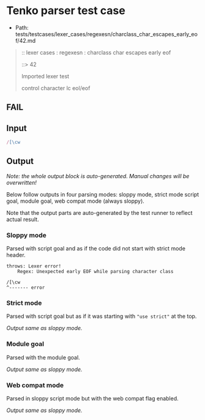 # Tenko parser test case

- Path: tests/testcases/lexer_cases/regexesn/charclass_char_escapes_early_eof/42.md

> :: lexer cases : regexesn : charclass char escapes early eof
>
> ::> 42
>
> Imported lexer test
>
> control character lc eol/eof

## FAIL

## Input

`````js
/[\cw
`````

## Output

_Note: the whole output block is auto-generated. Manual changes will be overwritten!_

Below follow outputs in four parsing modes: sloppy mode, strict mode script goal, module goal, web compat mode (always sloppy).

Note that the output parts are auto-generated by the test runner to reflect actual result.

### Sloppy mode

Parsed with script goal and as if the code did not start with strict mode header.

`````
throws: Lexer error!
    Regex: Unexpected early EOF while parsing character class

/[\cw
^------- error
`````

### Strict mode

Parsed with script goal but as if it was starting with `"use strict"` at the top.

_Output same as sloppy mode._

### Module goal

Parsed with the module goal.

_Output same as sloppy mode._

### Web compat mode

Parsed in sloppy script mode but with the web compat flag enabled.

_Output same as sloppy mode._
